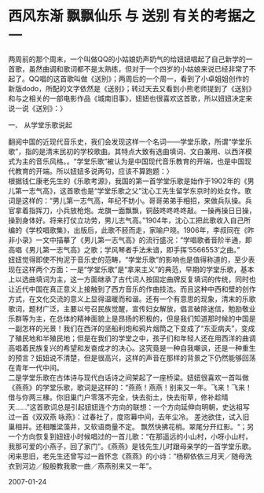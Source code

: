 # 西风东渐 飘飘仙乐 与 送别 有关的考据之一

两周前的那个周末，一个叫做QQ的小姑娘奶声奶气的给妞妞唱起了自己新学的一首歌，虽然曲调和歌词都不是太熟练，但对于一个四岁的小姑娘来说已经非常了不起了。QQ唱的这首歌叫做《送别》；两周后的一个周一，看到了小卓姐姐创作的新版dodo，所配的文字依然是《送别》；转过天去又看到小熊老师提到了《送别》和与之相关的一部电影作品《城南旧事》，妞妞也很喜欢这首歌，所以妞妞决定来说一说《送别》：〉


一、	从学堂乐歌说起


翻阅中国的近现代音乐史，我们会发现这样一个名词——学堂乐歌，所谓“学堂乐歌”，指的是清末民初的学校歌曲。其特点大致有选曲填词、文白兼用、以西洋模式为主的音乐风格。。“学堂乐歌”被认为是中国现代音乐教育的开端，也是中国现代教育的开端。所以妞妞多说两句，应该不算跑题：〉<br />
根据钱仁康老先生的《乐歌考源》，我国的第一首学堂乐歌是始作于1902年的《男儿第一志气高》，这首歌也是“学堂乐歌之父”沈心工先生留学东京时的处女作。歌词是这样的：“男儿第一志气高，年纪不妨小。哥哥弟弟手相招，来做兵队操。兵官拿着指挥刀，小兵放枪炮。龙旗一面飘飘，铜鼓咚咚咚咚敲。一操再操日日操，操到身体好。将来打仗立功劳，男儿志气高。”1904年，沈心工把此歌收入自己所编的《学校唱歌集》，出版后，此歌不胫而走，家喻户晓。1906年，李叔同在《昨非小录》一文中描摹了《男儿第一志气高》的流行盛况：“学唱歌者音阶半通，即高唱《男儿第一志气高》之歌；学风琴者手法未谙，即手挥‘5566553’之曲。”<br />
妞妞觉得即使不拘泥于音乐史的范畴，“学堂乐歌”的影响也是值得称道的，至少表现在这样两个方面：一是“学堂乐歌”是“拿来主义”的典范，早期的学堂乐歌，基本上以选曲填词为主，这一方面继承了古代词人按固定曲牌反复填词的传统，同时也让近代中国在真正意义上接触到了西方音乐的作曲技法。而且这种中西和壁的创作方式，在文化交流的意义上显得温暖而和谐。还有一个有意思的现象，清末的乐歌歌词，题材广泛，主要以号召民族觉醒，宣传妇女解放，倡言破除迷信，勉励敬业乐群等为主，在总体的精神面貌上是昂扬的积极的，但是我们知道那时候的中国是一副怎样的光景！我们在西洋的坚船利炮和鸦片烟筒之下变成了“东亚病夫”，变成了殖民地和半殖民地；但是在我们的学堂之中，孩子们和年轻人还在用西洋的曲调高唱着民族复兴的希望和发奋成才的决心。这究竟是一种自我嘲讽，还是一种重生的预言？妞妞说不清楚，但是很高兴，这样的声音在那样的背景之下仍然能够回荡在青年一代中间。<br />
二是学堂乐歌在古体诗与现代白话诗之间架起了一座桥梁。妞妞很喜欢一首叫做《燕燕》的学堂乐歌，歌词是这样的：“燕燕！燕燕！别来又一年。飞来！飞来！借与你两三椽。你旧巢门户零落不完全，快去衔土，快去衔草，修补趁晴天……”这首歌词总是引起妞妞连个方向的联想：一个方向延伸向明朝，史达祖写过一首《双双燕 咏燕》：过春社了，度帘幕中间，去年尘冷。 差池欲住，试入旧巢相并。还相雕梁藻井，又软语商量不定。 飘然快拂花梢。翠尾分开红影。“；另一个方向恢复到妞妞小时候唱过的一首儿歌：“在那遥远的小山村，小呀小山村，我那可爱的小燕子，回了家门”。《燕燕》是钱先生儿时跟母亲学的一首学堂乐歌。闲来思旧，老先生还曾写过一首怀念《燕燕》的小诗：“杨柳依依三月天／随母洗衣到河边／殷殷教我歌一曲／燕燕别来又一年”。




2007-01-24
